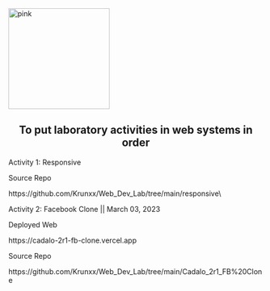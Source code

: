 <img align = "center" alt="pink" width = "200" height = "200" src = "https://user-images.githubusercontent.com/82696971/223296270-972f4093-7de7-4405-b754-062248ea0510.png">

<h2 align = "center"> To put laboratory activities in web systems in order </h2>

Activity 1: Responsive <br> 
<p>Source Repo </p>
https://github.com/Krunxx/Web_Dev_Lab/tree/main/responsive\

Activity 2: Facebook Clone  || March 03, 2023 <br>
<p> Deployed Web </p>
https://cadalo-2r1-fb-clone.vercel.app
<p>Source Repo </p>
https://github.com/Krunxx/Web_Dev_Lab/tree/main/Cadalo_2r1_FB%20Clone

